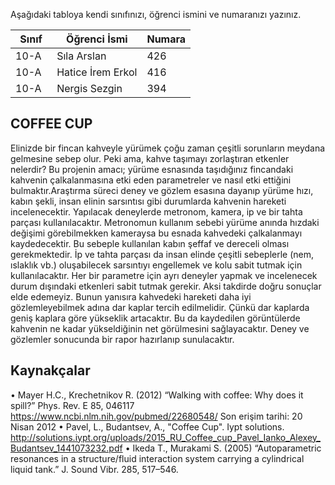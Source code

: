 

Aşağıdaki tabloya kendi sınıfınızı, öğrenci ismini ve numaranızı yazınız. 

Sınıf | Öğrenci İsmi  | Numara
-------|----------------|--------
10-A   | Sıla Arslan | 426
10-A   | Hatice İrem Erkol | 416
10-A   | Nergis Sezgin | 394

##  COFFEE CUP  
Elinizde bir fincan kahveyle yürümek çoğu zaman çeşitli sorunların meydana gelmesine sebep olur. Peki ama, kahve taşımayı zorlaştıran etkenler nelerdir? Bu projenin amacı; yürüme esnasında taşıdığınız fincandaki kahvenin çalkalanmasına etki eden parametreler ve nasıl etki ettiğini bulmaktır.Araştırma süreci deney ve gözlem esasına dayanıp yürüme hızı, kabın şekli, insan elinin sarsıntısı gibi durumlarda kahvenin hareketi incelenecektir.  Yapılacak deneylerde metronom, kamera, ip ve bir tahta parçası kullanılacaktır. Metronomun kullanım sebebi yürüme anında hızdaki değişimi görebilmekken kameraysa bu esnada kahvedeki çalkalanmayı kaydedecektir. Bu sebeple kullanılan kabın şeffaf ve dereceli olması gerekmektedir. İp ve tahta parçası da insan elinde çeşitli sebeplerle (nem, ıslaklık vb.) oluşabilecek sarsıntıyı engellemek ve kolu sabit tutmak için kullanılacaktır. Her bir parametre için ayrı deneyler yapmak ve incelenecek durum dışındaki etkenleri sabit tutmak gerekir. Aksi takdirde doğru sonuçlar elde edemeyiz. Bunun yanısıra kahvedeki hareketi daha iyi gözlemleyebilmek adına dar kaplar tercih edilmelidir. Çünkü dar kaplarda geniş kaplara göre yükseklik artacaktır. Bu da kaydedilen görüntülerde kahvenin ne kadar yükseldiğinin net görülmesini sağlayacaktır.  Deney ve gözlemler sonucunda bir rapor hazırlanıp sunulacaktır.
 

## Kaynakçalar  
• Mayer H.C., Krechetnikov R. (2012) “Walking with coffee: Why does it spill?” Phys. Rev. E 85, 046117
https://www.ncbi.nlm.nih.gov/pubmed/22680548/ Son erişim tarihi: 20 Nisan 2012
• Pavel, L., Budantsev, A., "Coffee Cup". Iypt solutions.
 http://solutions.iypt.org/uploads/2015_RU_Coffee_cup_Pavel_Ianko_Alexey_Budantsev_1441073232.pdf
• Ikeda T., Murakami S. (2005) “Autoparametric resonances in a structure/fluid interaction system carrying a cylindrical liquid tank.” J. Sound Vibr. 285, 517–546.
